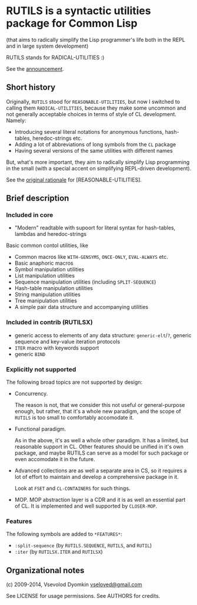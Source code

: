 # RUTILS is a syntactic utilities package for Common Lisp

(that aims to radically simplify the Lisp programmer's life
both in the REPL and in large system development)

RUTILS stands for RADICAL-UTILITIES :)

See the [announcement](docs/ann-rutils.md).


## Short history

Originally, `RUTILS` stood for `REASONABLE-UTILITIES`, but now I
switched to calling them `RADICAL-UTILITIES`, because they make
some uncommon and not generally acceptable choices in terms of style
of CL development. Namely:

- Introducing several literal notations for anonymous functions,
  hash-tables, heredoc-strings etc.
- Adding a lot of abbreviations of long symbols from the `CL` package
- Having several versions of the same utilities with different names

But, what's more important, they aim to radically simplify Lisp programming
in the small (with a special accent on simplifying REPL-driven development).

See the [original rationale](docs/reasonable-utilities.md) for [REASONABLE-UTILITIES].


## Brief description

### Included in core

- "Modern" readtable with supoort for literal syntax for hash-tables,
  lambdas and heredoc-strings

Basic common contol utilities, like

- Common macros like `WITH-GENSYMS`, `ONCE-ONLY`, `EVAL-ALWAYS` etc.
- Basic anaphoric macros
- Symbol manipulation utilities
- List manipulation utilities
- Sequence manipulation utilities (including `SPLIT-SEQUENCE`)
- Hash-table manipulation utilities
- String manipulation utilities
- Tree manipulation utilities
- A simple pair data structure and accompanying utilities

### Included in contrib (RUTILSX)

- generic access to elements of any data structure: `generic-elt`/`?`,
  generic sequence and key-value iteration protocols
- `ITER` macro with keywords support
- generic `BIND`

### Explicitly not supported

The following broad topics are not supported by design:

* Concurrency.

  The reason is not, that we consider this not useful or general-purpose enough,
  but rather, that it's a whole new paradigm, and the scope of `RUTILS`
  is too small to comfortably accomodate it.

* Functional paradigm.

  As in the above, it's as well a whole other paradigm.
  It has a limited, but reasonable support in CL.
  Other features should be unified in it's own package,
  and maybe RUTILS can serve as a model for such package or even accomodate it in the future.

* Advanced collections are as well a separate area in CS,
  so it requires a lot of effort to maintain and develop a comprehensive package in it.

  Look at `FSET` and `CL-CONTAINERS` for such things.

* MOP.  MOP abstraction layer is a CDR and it is as well an essential part of CL.
  It is implemented and well supported by `CLOSER-MOP`.

### Features

The following symbols are added to `*FEATURES*`:

- `:split-sequence` (by `RUTILS.SEQUENCE`, `RUTILS`, and `RUTIL`)
- `:iter` (by `RUTILSX.ITER` and `RUTILSX`)


## Organizational notes

(c) 2009-2014, Vsevolod Dyomkin <vseloved@gmail.com>

See LICENSE for usage permissions.
See AUTHORS for credits.
